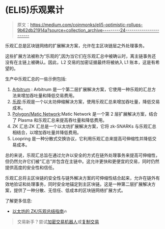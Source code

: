 # (ELI5)乐观累计

> 原文：<https://medium.com/coinmonks/eli5-optimistic-rollups-9b62db21914a?source=collection_archive---------24----------------------->

乐观汇总是区块链网络的扩展解决方案，允许在主区块链层之外处理事务。

这些扩展方法被称为“乐观的”,因为当它们在乐观汇总中被确认时，离主链事务还没有在主链上被确认。因此，L2 交易的加密证据最终将被纳入 L1 账本，这是有希望的。

生产中乐观汇总的一些示例包括:

1.  [Arbitrum](https://bridge.arbitrum.io/) : Arbitrum 是一个第二层扩展解决方案，它使用一种乐观的汇总方法来增加吞吐量和降低交易费用。
2.  [乐观](https://www.optimism.io):乐观是一个以太坊伸缩解决方案，使用乐观汇总来增加吞吐量，降低交易成本。
3.  [Polygon/Matic Network](https://polygon.technology/):Matic Network 是一个第 2 层扩展解决方案，结合了 Plasma 和乐观汇总来提高吞吐量和降低费用。
4.  ZK 汇总:ZK 汇总是一个以太坊扩展解决方案，它将 zk-SNARKs 与乐观汇总相结合，以增加吞吐量并降低费用。
5.  Loopring 是一种分散式交换协议，它利用乐观汇总来提高可伸缩性并降低交易成本。

总的来说，乐观汇总旨在通过允许以安全的方式在链外处理事务来提高可伸缩性，但仍然允许它们被“汇总”并包含在主链中。这允许更快和更便宜的交易，同时仍然提供高度的安全性和信任。

乐观汇总将主区块链的安全性与链外解决方案的可伸缩性结合起来，允许在链外有效地验证和处理事务，同时安全地锚定到主区块链。这是一种第二层扩展解决方案，提供了一种分散、无信任、低成本的区块链网络扩展方式。

了解更多信息:

*   [以太坊的 ZK/乐观总结指南](https://ethereum.org/en/developers/docs/scaling/zk-rollups/)🔥

> 交易新手？尝试[加密交易机器人](/coinmonks/crypto-trading-bot-c2ffce8acb2a)或[复制交易](/coinmonks/top-10-crypto-copy-trading-platforms-for-beginners-d0c37c7d698c)